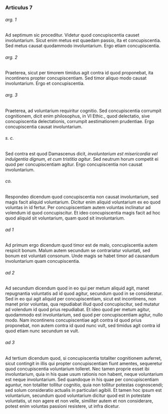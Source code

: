 ### Articulus 7

###### arg. 1
Ad septimum sic proceditur. Videtur quod concupiscentia causet involuntarium. Sicut enim metus est quaedam passio, ita et concupiscentia. Sed metus causat quodammodo involuntarium. Ergo etiam concupiscentia.

###### arg. 2
Praeterea, sicut per timorem timidus agit contra id quod proponebat, ita incontinens propter concupiscentiam. Sed timor aliquo modo causat involuntarium. Ergo et concupiscentia.

###### arg. 3
Praeterea, ad voluntarium requiritur cognitio. Sed concupiscentia corrumpit cognitionem, dicit enim philosophus, in VI Ethic., quod delectatio, sive concupiscentia delectationis, corrumpit aestimationem prudentiae. Ergo concupiscentia causat involuntarium.

###### s. c.
Sed contra est quod Damascenus dicit, *involuntarium est misericordia vel indulgentia dignum, et cum tristitia agitur*. Sed neutrum horum competit ei quod per concupiscentiam agitur. Ergo concupiscentia non causat involuntarium.

###### co.
Respondeo dicendum quod concupiscentia non causat involuntarium, sed magis facit aliquid voluntarium. Dicitur enim aliquid voluntarium ex eo quod voluntas in id fertur. Per concupiscentiam autem voluntas inclinatur ad volendum id quod concupiscitur. Et ideo concupiscentia magis facit ad hoc quod aliquid sit voluntarium, quam quod sit involuntarium.

###### ad 1
Ad primum ergo dicendum quod timor est de malo, concupiscentia autem respicit bonum. Malum autem secundum se contrariatur voluntati, sed bonum est voluntati consonum. Unde magis se habet timor ad causandum involuntarium quam concupiscentia.

###### ad 2
Ad secundum dicendum quod in eo qui per metum aliquid agit, manet repugnantia voluntatis ad id quod agitur, secundum quod in se consideratur. Sed in eo qui agit aliquid per concupiscentiam, sicut est incontinens, non manet prior voluntas, qua repudiabat illud quod concupiscitur, sed mutatur ad volendum id quod prius repudiabat. Et ideo quod per metum agitur, quodammodo est involuntarium, sed quod per concupiscentiam agitur, nullo modo. Nam incontinens concupiscentiae agit contra id quod prius proponebat, non autem contra id quod nunc vult, sed timidus agit contra id quod etiam nunc secundum se vult.

###### ad 3
Ad tertium dicendum quod, si concupiscentia totaliter cognitionem auferret, sicut contingit in illis qui propter concupiscentiam fiunt amentes, sequeretur quod concupiscentia voluntarium tolleret. Nec tamen proprie esset ibi involuntarium, quia in his quae usum rationis non habent, neque voluntarium est neque involuntarium. Sed quandoque in his quae per concupiscentiam aguntur, non totaliter tollitur cognitio, quia non tollitur potestas cognoscendi; sed solum consideratio actualis in particulari agibili. Et tamen hoc ipsum est voluntarium, secundum quod voluntarium dicitur quod est in potestate voluntatis, ut non agere et non velle, similiter autem et non considerare, potest enim voluntas passioni resistere, ut infra dicetur.

